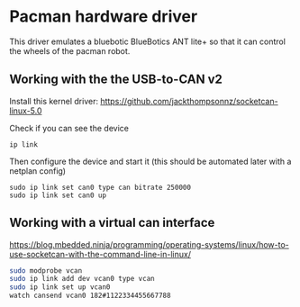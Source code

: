 # Pacman hardware driver
This driver emulates a bluebotic BlueBotics ANT lite+ so that it can control the wheels of the pacman robot.

## Working with the the USB-to-CAN v2
Install this kernel driver: https://github.com/jackthompsonnz/socketcan-linux-5.0

Check if you can see the device
```
ip link
```
Then configure the device and start it (this should be automated later with a netplan config)
```
sudo ip link set can0 type can bitrate 250000
sudo ip link set can0 up
```

## Working with a virtual can interface
https://blog.mbedded.ninja/programming/operating-systems/linux/how-to-use-socketcan-with-the-command-line-in-linux/
```sh
sudo modprobe vcan
sudo ip link add dev vcan0 type vcan
sudo ip link set up vcan0
watch cansend vcan0 182#1122334455667788
```
